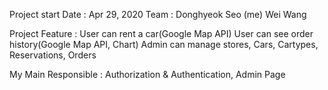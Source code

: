 Project start Date : Apr 29, 2020
Team :  Donghyeok Seo (me)
	      Wei Wang

Project Feature : 
	User can rent a car(Google Map API)
	User can see order history(Google Map API, Chart)
	Admin can manage stores, Cars, Cartypes, Reservations, Orders

My Main Responsible : Authorization & Authentication, Admin Page
